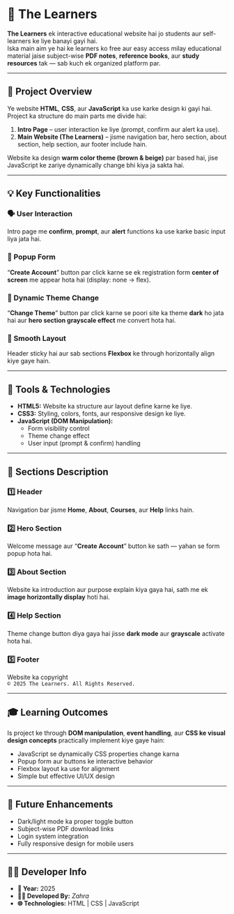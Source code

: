 # 🧠 The Learners

**The Learners** ek interactive educational website hai jo students aur self-learners ke liye banayi gayi hai.  
Iska main aim ye hai ke learners ko free aur easy access milay educational material jaise subject-wise **PDF notes**, **reference books**, aur **study resources** tak — sab kuch ek organized platform par.

---

## 🎯 Project Overview

Ye website **HTML**, **CSS**, aur **JavaScript** ka use karke design ki gayi hai.  
Project ka structure do main parts me divide hai:

1. **Intro Page** – user interaction ke liye (prompt, confirm aur alert ka use).  
2. **Main Website (The Learners)** – jisme navigation bar, hero section, about section, help section, aur footer include hain.  

Website ka design **warm color theme (brown & beige)** par based hai, jise JavaScript ke zariye dynamically change bhi kiya ja sakta hai.

---

## 💡 Key Functionalities

### 🗣️ User Interaction
Intro page me **confirm**, **prompt**, aur **alert** functions ka use karke basic input liya jata hai.  

### 🧾 Popup Form  
“**Create Account**” button par click karne se ek registration form **center of screen** me appear hota hai (display: none → flex).  

### 🌙 Dynamic Theme Change  
“**Change Theme**” button par click karne se poori site ka theme **dark** ho jata hai aur **hero section grayscale effect** me convert hota hai.  

### 🧭 Smooth Layout  
Header sticky hai aur sab sections **Flexbox** ke through horizontally align kiye gaye hain.  

---

## 🧩 Tools & Technologies

- **HTML5:** Website ka structure aur layout define karne ke liye.  
- **CSS3:** Styling, colors, fonts, aur responsive design ke liye.  
- **JavaScript (DOM Manipulation):**
  - Form visibility control  
  - Theme change effect  
  - User input (prompt & confirm) handling  

---

## 📘 Sections Description

### 1️⃣ Header  
Navigation bar jisme **Home**, **About**, **Courses**, aur **Help** links hain.  

### 2️⃣ Hero Section  
Welcome message aur “**Create Account**” button ke sath — yahan se form popup hota hai.  

### 3️⃣ About Section  
Website ka introduction aur purpose explain kiya gaya hai, sath me ek **image horizontally display** hoti hai.  

### 4️⃣ Help Section  
Theme change button diya gaya hai jisse **dark mode** aur **grayscale** activate hota hai.  

### 5️⃣ Footer  
Website ka copyright  
`© 2025 The Learners. All Rights Reserved.`  

---

## 🎓 Learning Outcomes

Is project ke through **DOM manipulation**, **event handling**, aur **CSS ke visual design concepts** practically implement kiye gaye hain:

- JavaScript se dynamically CSS properties change karna  
- Popup form aur buttons ke interactive behavior  
- Flexbox layout ka use for alignment  
- Simple but effective UI/UX design  

---

## 🔮 Future Enhancements

- Dark/light mode ka proper toggle button  
- Subject-wise PDF download links  
- Login system integration  
- Fully responsive design for mobile users  

---

## 🧑‍💻 Developer Info

- **📅 Year:** 2025  
- **👩‍💻 Developed By:** *Zahra*  
- **🌐 Technologies:** HTML | CSS | JavaScript  

